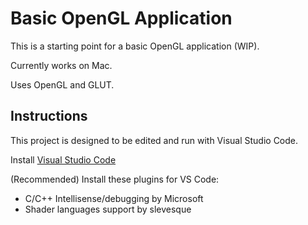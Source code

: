 # Basic OpenGL Application

This is a starting point for a basic OpenGL application (WIP).

Currently works on Mac.

Uses OpenGL and GLUT.

## Instructions

This project is designed to be edited and run with Visual Studio Code.

Install [Visual Studio Code](https://code.visualstudio.com)

(Recommended) Install these plugins for VS Code:

* C/C++ Intellisense/debugging by Microsoft
* Shader languages support by slevesque